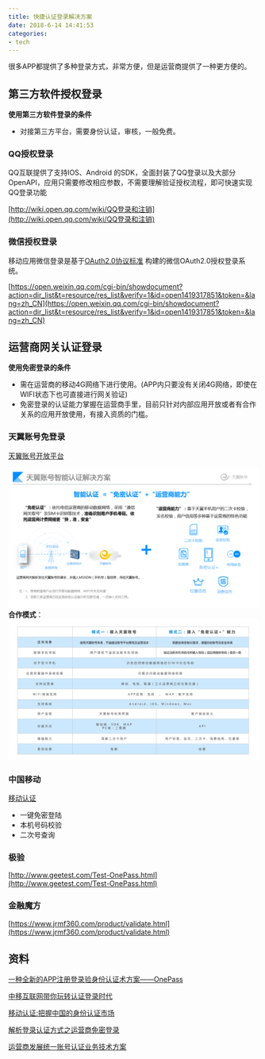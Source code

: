 ```yaml
---
title: 快捷认证登录解决方案
date: 2018-6-14 14:41:53
categories:
- tech
---
```


很多APP都提供了多种登录方式，非常方便，但是运营商提供了一种更方便的。

<!-- more -->

## 第三方软件授权登录

**使用第三方软件登录的条件**  

+ 对接第三方平台，需要身份认证，审核，一般免费。

### QQ授权登录

QQ互联提供了支持IOS、Android 的SDK，全面封装了QQ登录以及大部分OpenAPI，应用只需要修改相应参数，不需要理解验证授权流程，即可快速实现QQ登录功能

[http://wiki.open.qq.com/wiki/QQ登录和注销](http://wiki.open.qq.com/wiki/QQ登录和注销)

### 微信授权登录

移动应用微信登录是基于[OAuth2.0协议标准](http://oauth.net/2/) 构建的微信OAuth2.0授权登录系统。

[https://open.weixin.qq.com/cgi-bin/showdocument?action=dir_list&t=resource/res_list&verify=1&id=open1419317851&token=&lang=zh_CN](https://open.weixin.qq.com/cgi-bin/showdocument?action=dir_list&t=resource/res_list&verify=1&id=open1419317851&token=&lang=zh_CN)

## 运营商网关认证登录

**使用免密登录的条件**  

- 需在运营商的移动4G网络下进行使用。(APP内只要没有关闭4G网络，即使在WIFI状态下也可直接进行网关验证)
- 免密登录的认证能力掌握在运营商手里，目前只针对内部应用开放或者有合作关系的应用开放使用，有接入资质的门槛。

### 天翼账号免登录

[天翼账号开放平台](http://id.189.cn/)

![](/assets/upload/1497351032198011958.png)
**合作模式**：
![](/assets/upload/1497265077582000143.jpg)

### 中国移动

[移动认证](http://dev.10086.cn/cmpassport/)  
+ 一键免密登陆
+ 本机号码校验
+ 二次号查询

### 极验

[http://www.geetest.com/Test-OnePass.html](http://www.geetest.com/Test-OnePass.html)

### 金融魔方

[https://www.jrmf360.com/product/validate.html](https://www.jrmf360.com/product/validate.html)

## 资料

[一种全新的APP注册登录验身份认证术方案——OnePass](https://www.anquanke.com/post/id/90110)

[中移互联网带你玩转认证登录时代](https://www.csdn.net/article/a/2017-11-21/15935542)

[移动认证:把握中国的身份认证市场](https://www.gsma.com/identity/wp-content/uploads/2017/12/MC-China-Mobile-report-Chinese-FINAL.pdf)

[解析登录认证方式之运营商免密登录](http://www.woshipm.com/pd/673529.html)

[运营商发展统一账号认证业务技术方案](http://www.infocomm-journal.com/dxkx/article/2018/1000-0801/1000-0801-34-5-00134.shtml)
